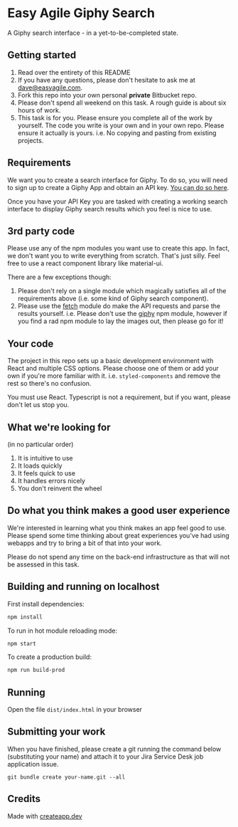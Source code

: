 # Easy Agile Giphy Search

A Giphy search interface - in a yet-to-be-completed state.

## Getting started

1. Read over the entirety of this README
1. If you have any questions, please don't hesitate to ask me at dave@easyagile.com.
1. Fork this repo into your own personal **private** Bitbucket repo. 
1. Please don't spend all weekend on this task. A rough guide is about six hours of work.
1. This task is for you. Please ensure you complete all of the work by yourself. The code you write is your own and in your own repo. Please ensure it actually is yours. i.e. No copying and pasting from existing projects.

## Requirements

We want you to create a search interface for Giphy. To do so, you will need to sign up to create a Giphy App and obtain an API key. [You can do so here][1].

Once you have your API Key you are tasked with creating a working search interface to display Giphy search results which you feel is nice to use.

## 3rd party code

Please use any of the npm modules you want use to create this app. In fact, we don't want you to write everything from scratch. That's just silly. Feel free to use a react
 component library like material-ui.
 
There are a few exceptions though:

1. Please don't rely on a single module which magically satisfies all of the requirements above (i.e. some kind of Giphy search component).
1. Please use the [fetch][3] module do make the API requests and parse the results yourself. i.e. Please don't use the
 [giphy][2] npm module, however if you find a rad npm module to lay the images out, then please go for it!
 
## Your code

The project in this repo sets up a basic development environment with React and multiple CSS options. Please choose one of them or add your own if you're more
familiar with it. i.e. `styled-components` and remove the rest so there's no confusion.

You must use React. Typescript is not a requirement, but if you want, please don't let us stop you.
 
## What we're looking for

(in no particular order)

1. It is intuitive to use
1. It loads quickly
1. It feels quick to use
1. It handles errors nicely
1. You don't reinvent the wheel

## Do what you think makes a good user experience

We're interested in learning what you think makes an app feel good to use.
Please spend some time thinking about great experiences you've had using webapps and try to bring a
 bit of that into your work.
 
Please do not spend any time on the back-end infrastructure as that will not be assessed in this task. 

## Building and running on localhost

First install dependencies:

```sh
npm install
```

To run in hot module reloading mode:

```sh
npm start
```

To create a production build:

```sh
npm run build-prod
```

## Running

Open the file `dist/index.html` in your browser

## Submitting your work

When you have finished, please create a git running the command below (substituting your name) and attach it to your Jira Service Desk job application issue.

```
git bundle create your-name.git --all
```

## Credits

Made with [createapp.dev](https://createapp.dev/)

[1]: https://developers.giphy.com/dashboard/?create=true
[2]: https://www.npmjs.com/package/giphy
[3]: https://developer.mozilla.org/en-US/docs/Web/API/Fetch_API
